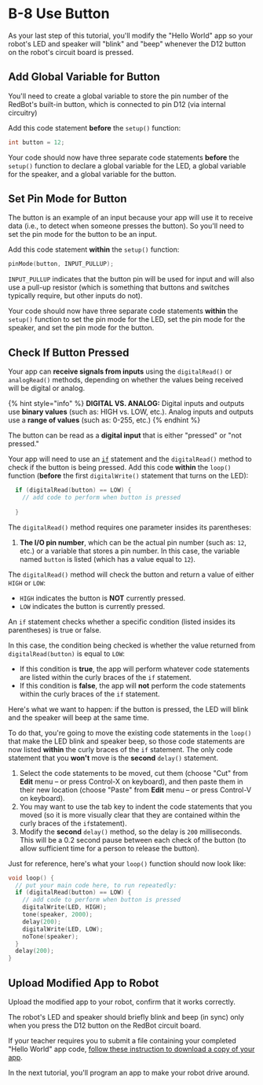 # B-8 Use Button

As your last step of this tutorial, you'll modify the "Hello World" app so your robot's LED and speaker will "blink" and "beep" whenever the D12 button on the robot's circuit board is pressed.

## Add Global Variable for Button <a id="add-global-variable-for-speaker"></a>

You'll need to create a global variable to store the pin number of the RedBot's built-in button, which is connected to pin D12 \(via internal circuitry\)

Add this code statement **before** the `setup()` function:

```cpp
int button = 12;
```

Your code should now have three separate code statements **before** the `setup()` function to declare a global variable for the LED, a global variable for the speaker, and a global variable for the button. 

## Set Pin Mode for Button

The button is an example of an input because your app will use it to receive data \(i.e., to detect when someone presses the button\). So you'll need to set the pin mode for the button to be an input.

Add this code statement **within** the `setup()` function:

```cpp
pinMode(button, INPUT_PULLUP);
```

`INPUT_PULLUP` indicates that the button pin will be used for input and will also use a pull-up resistor \(which is something that buttons and switches typically require, but other inputs do not\).

Your code should now have three separate code statements **within** the `setup()` function to set the pin mode for the LED,  set the pin mode for the speaker, and set the pin mode for the button.

## Check If Button Pressed

Your app can **receive signals from inputs** using the `digitalRead()` or `analogRead()` methods, depending on whether the values being received will be digital or analog.

{% hint style="info" %}
**DIGITAL VS. ANALOG:** Digital inputs and outputs use **binary values** \(such as: HIGH vs. LOW, etc.\). Analog inputs and outputs use a **range of values** \(such as: 0-255, etc.\)
{% endhint %}

The button can be read as a **digital input** that is either "pressed" or "not pressed."

Your app will need to use an [`if`](https://www.arduino.cc/reference/en/language/structure/control-structure/if/) statement and the `digitalRead()` method to check if the button is being pressed. Add this code **within** the `loop()` function \(**before** the first `digitalWrite()` statement that turns on the LED\):

```cpp
  if (digitalRead(button) == LOW) {
    // add code to perform when button is pressed
    
  }
```

The `digitalRead()` method requires one parameter insides its parentheses:

1. **The I/O pin number**, which can be the actual pin number \(such as: `12`, etc.\) or a variable that stores a pin number. In this case, the variable named `button` is listed \(which has a value equal to `12`\).

The `digitalRead()` method will check the button and return a value of either `HIGH` or `LOW`:

* `HIGH` indicates the button is **NOT** currently pressed.
* `LOW` indicates the button is currently pressed.

An `if` statement checks whether a specific condition \(listed insides its parentheses\) is true or false.

In this case, the condition being checked is whether the value returned from `digitalRead(button)` is equal to `LOW`:

* If this condition is **true**, the app will perform whatever code statements are listed within the curly braces of the `if` statement.
* If this condition is **false**, the app will **not** perform the code statements within the curly braces of the `if` statement.

Here's what we want to happen:  if the button is pressed, the LED will blink and the speaker will beep at the same time. 

To do that, you're going to move the existing code statements in the `loop()` that make the LED blink and speaker beep, so those code statements are now listed **within** the curly braces of the `if` statement. The only code statement that you **won't** move is the **second** `delay()` statement.

1. Select the code statements to be moved, cut them \(choose "Cut" from **Edit** menu – or press Control-X on keyboard\), and then paste them in their new location \(choose "Paste" from **Edit** menu – or press Control-V on keyboard\).
2. You may want to use the tab key to indent the code statements that you moved \(so it is more visually clear that they are contained within the curly braces of the `if`statement\).
3. Modify the **second** `delay()` method, so the delay is `200` milliseconds. This will be a 0.2 second pause between each check of the button \(to allow sufficient time for a person to release the button\).

Just for reference, here's what your `loop()` function should now look like:

```cpp
void loop() {
  // put your main code here, to run repeatedly:
  if (digitalRead(button) == LOW) {
    // add code to perform when button is pressed
    digitalWrite(LED, HIGH);
    tone(speaker, 2000);
    delay(200);
    digitalWrite(LED, LOW);
    noTone(speaker);
  }
  delay(200);
}
```

## Upload Modified App to Robot

Upload the modified app to your robot, confirm that it works correctly.

The robot's LED and speaker should briefly blink and beep \(in sync\) only when you press the D12 button on the RedBot circuit board.

If your teacher requires you to submit a file containing your completed "Hello World" app code, [follow these instruction to download a copy of your app](../../references/arduino-code-editor/download-copy-of-app.md).

In the next tutorial, you'll program an app to make your robot drive around.



